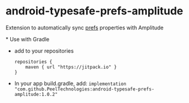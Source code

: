 # android-typesafe-prefs-amplitude
Extension to automatically sync [prefs](https://github.com/PeelTechnologies/android-typesafe-prefs) properties with Amplitude

​* Use with Gradle
* add to your repositories
    ```
    repositories {
        maven { url "https://jitpack.io" }
    }
    ```
* In your app build.gradle, add:  ```implementation "com.github.PeelTechnologies:android-typesafe-prefs-amplitude:1.0.2"```
